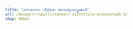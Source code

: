 ```yaml
---
title: "സെനോറ വീട്ടിലെ അവശ്യവസ്തുക്കൾ"
url: /muvaarrrrupulll/senoorr-viittttile-avshyvstukk-2/
shop: Möbel
---
```

